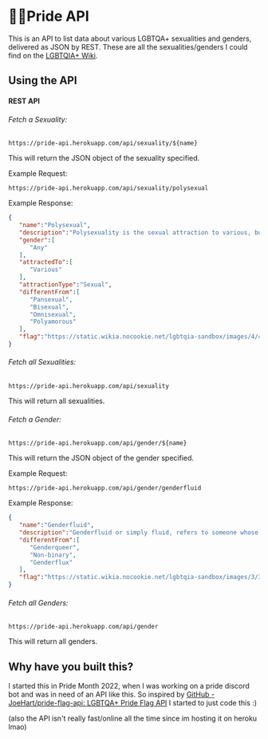 # 🏳️‍🌈Pride API

This is an API to list data about various LGBTQA+ sexualities and genders, delivered as JSON by REST. These are all the sexualities/genders I could find on the [LGBTQIA+ Wiki](https://lgbtq.wikia.com/).



## Using the API

#### REST API

###### Fetch a Sexuality:

```https://pride-api.herokuapp.com/api/sexuality/${name}
https://pride-api.herokuapp.com/api/sexuality/${name}
```

This will return the JSON object of the sexuality specified.

Example Request:

```
https://pride-api.herokuapp.com/api/sexuality/polysexual
```

Example Response:

```json
{
   "name":"Polysexual",
   "description":"Polysexuality is the sexual attraction to various, but not necessarily all, genders. A polysexual person may experience sexual attraction to any number of genders, varying between (at least) two and many. Polysexual individuals may have a preference when it comes to which gender they are attracted to, but this is not necessarily the case.",
   "gender":[
      "Any"
   ],
   "attractedTo":[
      "Various"
   ],
   "attractionType":"Sexual",
   "differentFrom":[
      "Pansexual",
      "Bisexual",
      "Omnisexual",
      "Polyamorous"
   ],
   "flag":"https://static.wikia.nocookie.net/lgbtqia-sandbox/images/4/49/Polysexual_Flag.svg/revision/latest/scale-to-width-down/350?cb=20220123030926.png"
}
```

###### Fetch all Sexualities:

```
https://pride-api.herokuapp.com/api/sexuality
```

This will return all sexualities.



###### Fetch a Gender:

```
https://pride-api.herokuapp.com/api/gender/${name}
```

This will return the JSON object of the gender specified.

Example Request:

```
https://pride-api.herokuapp.com/api/gender/genderfluid
```

Example Response:

```json
{
   "name":"Genderfluid",
   "description":"Genderfluid or simply fluid, refers to someone whose gender identity changes over time. A genderfluid individual can identify as any gender, or combination of genders, at any given time. Their gender can change at random, or it may vary in response to different circumstances. At times, these individuals may identify as male, female, both, or neither. Their pronouns may vary at different times. The term genderfluid can be used as a specific identity in itself or as a descriptive term. They are generally considered under the non-binary and transgender umbrellas, but not all genderfluid individuals identify with those terms. Some genderfluid people transition socially, physically, and/or legally.",
   "differentFrom":[
      "Genderqueer",
      "Non-binary",
      "Genderflux"
   ],
   "flag":"https://static.wikia.nocookie.net/lgbtqia-sandbox/images/3/3f/Genderfluid_Flag.svg/revision/latest/scale-to-width-down/350?cb=20220123030153.png"
}
```

###### Fetch all Genders:

```
https://pride-api.herokuapp.com/api/gender
```

This will return all genders.



## Why have you built this?

I started this in Pride Month 2022, when I was working on a pride discord bot and was in need of an API like this. So inspired by [GitHub - JoeHart/pride-flag-api: LGBTQA+ Pride Flag API](https://github.com/JoeHart/pride-flag-api) I started to just code this :)


(also the API isn't really fast/online all the time since im hosting it on heroku lmao)
